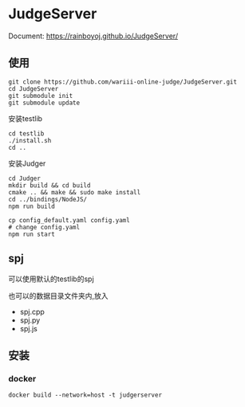 # JudgeServer


Document:  https://rainboyoj.github.io/JudgeServer/


## 使用

```
git clone https://github.com/wariii-online-judge/JudgeServer.git
cd JudgeServer
git submodule init
git submodule update

```

安装testlib
```
cd testlib
./install.sh
cd ..
```

安装Judger

```
cd Judger
mkdir build && cd build
cmake .. && make && sudo make install
cd ../bindings/NodeJS/
npm run build
```

```
cp config_default.yaml config.yaml
# change config.yaml
npm run start
```


## spj

可以使用默认的testlib的spj

也可以的数据目录文件夹内,放入

 - spj.cpp
 - spj.py
 - spj.js

## 安装

### docker

```
docker build --network=host -t judgerserver
```
